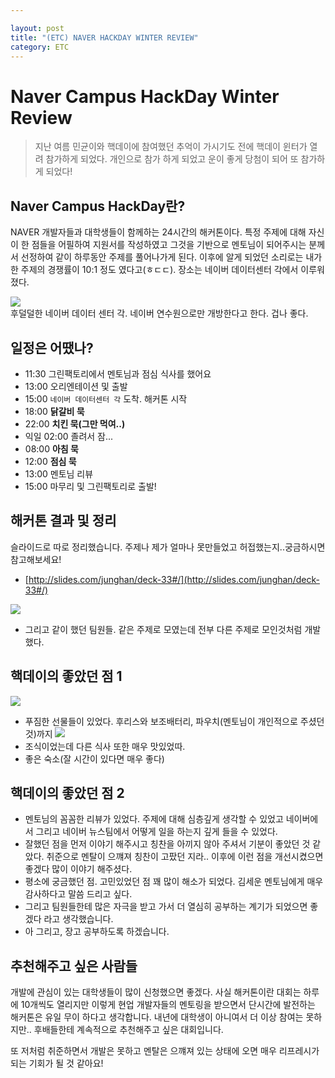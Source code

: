 ```yaml
---

layout: post
title: "(ETC) NAVER HACKDAY WINTER REVIEW"
category: ETC
---
```



# Naver Campus HackDay Winter Review
> 지난 여름 민균이와 핵데이에 참여했던 추억이 가시기도 전에 핵데이 윈터가 열려 참가하게 되었다. 개인으로 참가 하게 되었고 운이 좋게 당첨이 되어 또 참가하게 되었다!

## Naver Campus HackDay란?
NAVER 개발자들과 대학생들이 함께하는 24시간의 해커톤이다. 특정 주제에 대해 자신이 한 점들을 어필하여 지원서를 작성하였고 그것을 기반으로 멘토님이 되어주시는 분께서 선정하여 같이 하루동안 주제를 풀어나가게 된다. 이후에 알게 되었던 소리로는 내가 한 주제의 경쟁률이 10:1 정도 였다고(ㅎㄷㄷ). 장소는 네이버 데이터센터 각에서 이루워졌다.<br/>

<img src="../../../post_img/201711/24/1.jpg" /><br/>
후덜덜한 네이버 데이터 센터 각. 네이버 연수원으로만 개방한다고 한다. 겁나 좋다.


## 일정은 어땠나?
- 11:30 그린팩토리에서 멘토님과 점심 식사를 했어요
- 13:00 오리엔테이션 및 출발
- 15:00 `네이버 데이터센터 각` 도착. 해커톤 시작
- 18:00 **닭갈비 묵**
- 22:00 **치킨 묵(그만 먹여..)**
- 익일 02:00 졸려서 잠...
- 08:00 **아침 묵**
- 12:00 **점심 묵**
- 13:00 멘토님 리뷰
- 15:00 마무리 및 그린팩토리로 출발!

## 해커톤 결과 및 정리
슬라이드로 따로 정리했습니다. 주제나 제가 얼마나 못만들었고 허접했는지..궁금하시면 참고해보세요!
* [http://slides.com/junghan/deck-33#/](http://slides.com/junghan/deck-33#/)

<img src="../../../post_img/201711/24/2.png" /><br/>
* 그리고 같이 했던 팀원들. 같은 주제로 모였는데 전부 다른 주제로 모인것처럼 개발했다. 

## 핵데이의 좋았던 점 1
<img src="../../../post_img/201711/24/3.jpeg" /><br/>
* 푸짐한 선물들이 있었다. 후리스와 보조배터리, 파우치(멘토님이 개인적으로 주셨던 것)까지
<img src="../../../post_img/201711/24/4.jpeg" /><br/>
* 조식이었는데 다른 식사 또한 매우 맛있었따.
* 좋은 숙소(잘 시간이 있다면 매우 좋다)

## 핵데이의 좋았던 점 2
* 멘토님의 꼼꼼한 리뷰가 있었다. 주제에 대해 심층깊게 생각할 수 있었고 네이버에서 그리고 네이버 뉴스팀에서 어떻게 일을 하는지 깊게 들을 수 있었다.
* 잘했던 점을 먼저 이야기 해주시고 칭찬을 아끼지 않아 주셔서 기분이 좋았던 것 같았다. 취준으로 멘탈이 으꺠져 칭찬이 고팠던 지라.. 이후에 이런 점을 개선시켰으면 좋겠다 많이 이야기 해주셨다.
* 평소에 궁금했던 점. 고민있었던 점 꽤 많이 해소가 되었다. 김세운 멘토님에게 매우 감사하다고 말씀 드리고 싶다.
* 그리고 팀원들한테 많은 자극을 받고 가서 더 열심히 공부하는 계기가 되었으면 좋겠다 라고 생각했습니다.
* 아 그리고, 장고 공부하도록 하겠습니다.

## 추천해주고 싶은 사람들
개발에 관심이 있는 대학생들이 많이 신청했으면 좋겠다. 사실 해커톤이란 대회는 하루에 10개씩도 열리지만 이렇게 현업 개발자들의 멘토링을 받으면서 단시간에 발전하는 해커톤은 유일 무이 하다고 생각합니다. 내년에 대학생이 아니여서 더 이상 참여는 못하지만.. 후배들한테 계속적으로 추천해주고 싶은 대회입니다.

또 저처럼 취준하면서 개발은 못하고 멘탈은 으꺠져 있는 상태에 오면 매우 리프레시가 되는 기회가 될 것 같아요!

<br/><br/>
